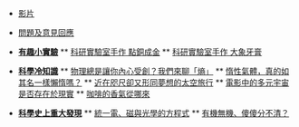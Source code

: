 * [影片](/video)
* [問題及意見回應](https://forms.office.com/r/5cA6ku3KfB)

* [**有趣小實驗**](/experiment/)
** [科研實驗室手作 點銅成金](/experiment/video-experiment-001)
** [科研實驗室手作 大象牙膏](/experiment/video-experiment-002)

* [**科學冷知識**](/trivia/)
** [物理總是讓你內心受創？我們來聊「熵」](/trivia/11007-A1-1)
** [惰性氣體，真的如其名一樣懶惰嗎？](/trivia/11007-A1-2)
** [近在咫尺卻又形同夢想的太空旅行](/trivia/11007-A2-1)
** [電影中的多元宇宙是否存在於現實](/trivia/11007-A3-2)
** [咖啡的香氣從哪來](/trivia/11007-A5-1)

* [**科學史上重大發現**](/turning-point/)
** [統一電、磁與光學的方程式](/turning-point/11007-A2-2)
** [有機無機、傻傻分不清？](/turning-point/11007-A3-1)

